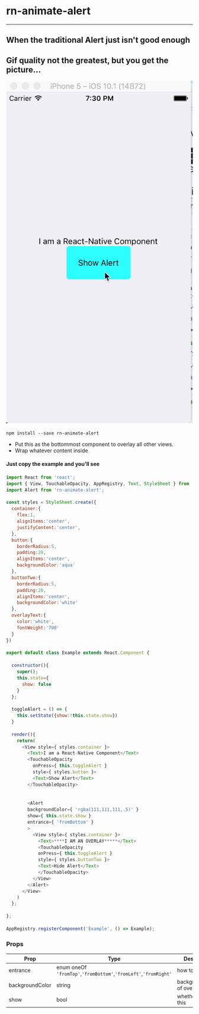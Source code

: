 # rn-animate-alert

---
When the traditional Alert just isn't good enough
---
Gif quality not the greatest, but you get the picture...
---


![gif](./alertNew.gif "Alert")

`npm install --save rn-animate-alert`

- Put this as the bottommost component to overlay all other views.
- Wrap whatever content inside



#### Just copy the example and you'll see

```js
import React from 'react';
import { View, TouchableOpacity, AppRegistry, Text, StyleSheet } from 'react-native';
import Alert from 'rn-animate-alert';

const styles = StyleSheet.create({
  container:{
    flex:1,
    alignItems:'center',
    justifyContent:'center',
  },
  button:{
    borderRadius:5,
    padding:20,
    alignItems:'center',
    backgroundColor:'aqua'
  },
  buttonTwo:{
    borderRadius:5,
    padding:20,
    alignItems:'center',
    backgroundColor:'white'
  },
  overlayText:{
    color:'white',
    fontWeight:'700'
  }
})

export default class Example extends React.Component {

  constructor(){
    super();
    this.state={
      show: false
    }
  };

  toggleAlert = () => {
    this.setState({show:!this.state.show})
  }

  render(){
    return(
      <View style={ styles.container }>
        <Text>I am a React-Native Component</Text>
        <TouchableOpacity
          onPress={ this.toggleAlert }
          style={ styles.button }>
          <Text>Show Alert</Text>
        </TouchableOpacity>


        <Alert
        backgroundColor={ 'rgba(111,111,111,.5)' }
        show={ this.state.show }
        entrance={ 'fromBottom' }
        >
          <View style={ styles.container }>
            <Text>****I AM AN OVERLAY*****</Text>
            <TouchableOpacity
            onPress={ this.toggleAlert }
            style={ styles.buttonTwo }>
            <Text>Hide Alert</Text>
            </TouchableOpacity>
          </View>
        </Alert>
      </View>
    )
  };

};

AppRegistry.registerComponent('Example', () => Example);
```


### Props

| Prop | Type | Description | Required |
| ---  | ---  | ---         | ---      |
| entrance | enum oneOf `'fromTop'`,`'fromBottom'`,`'fromLeft'`,`'fromRight'` | how to enter | **YES** |
| backgroundColor | string | backgroundColor of overlay | **YES**|
| show | bool | whether to show this | **YES** |
